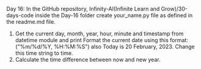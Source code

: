 Day 16: In the GitHub repository, Infinity-AI(Infinite Learn and Grow)/30-days-code inside the Day-16 folder create your_name.py file as defined in the readme.md file.
1. Get the current day, month, year, hour, minute and timestamp from datetime module and print Format the current date using this format: ("%m/%d/%Y, %H:%M:%S") also Today is 20 February, 2023. Change this time string to time.
2. Calculate the time difference between now and new year.
